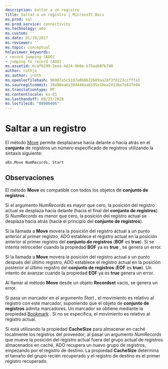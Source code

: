 ```yaml
---
description: Saltar a un registro
title: Saltar a un registro | Microsoft Docs
ms.prod: sql
ms.prod_service: connectivity
ms.technology: ado
ms.custom: ''
ms.date: 01/19/2017
ms.reviewer: ''
ms.topic: conceptual
helpviewer_keywords:
- record jumping [ADO]
- jumping to record [ADO]
ms.assetid: 6caf6299-2eea-4d34-9b0e-b75aab07b740
author: rothja
ms.author: jroth
ms.openlocfilehash: 96987a5c51d7a888672609aa28f3fd223ccfffa1
ms.sourcegitcommit: 18a98ea6a30d448aa6195e10ea2413be7e837e94
ms.translationtype: MT
ms.contentlocale: es-ES
ms.lasthandoff: 08/27/2020
ms.locfileid: "88980406"
---
```

# <a name="jumping-to-a-record"></a>Saltar a un registro
El método [Move](../../reference/ado-api/move-method-ado.md) permite desplazarse hacia delante o hacia atrás en el **conjunto** de registros un número especificado de registros utilizando la sintaxis siguiente:  
  
```  
oRs.Move NumRecords, Start  
```  
  
## <a name="remarks"></a>Observaciones  
 El método **Move** es compatible con todos los objetos de **conjunto de registros** .  
  
 Si el argumento *NumRecords* es mayor que cero, la posición del registro actual se desplaza hacia delante (hacia el final del **conjunto de registros**). Si *NumRecords* es menor que cero, la posición del registro actual se desplaza hacia atrás (hacia el principio del **conjunto de registros**).  
  
 Si la llamada a **Move** movera la posición del registro actual a un punto anterior al primer registro, ADO establece el registro actual en la posición anterior al primer registro del **conjunto de registros** (**BOF** es **true**). Si se intenta retroceder cuando la propiedad **BOF** ya es **true** , se genera un error.  
  
 Si la llamada a **Move** movera la posición del registro actual a un punto después del último registro, ADO establece el registro actual en la posición posterior al último registro del **conjunto de registros** (**EOF** es **true**). Un intento de avanzar cuando la propiedad **EOF** ya es **true** genera un error.  
  
 Al llamar al método **Move** desde un objeto **Recordset** vacío, se genera un error.  
  
 Si pasa un marcador en el argumento *Start* , el movimiento es relativo al registro con este marcador, suponiendo que el objeto de **conjunto de registros** admita marcadores. Un marcador se obtiene mediante la propiedad [Bookmark](../../reference/ado-api/bookmark-property-ado.md) . Si no se especifica, el movimiento es relativo al registro actual.  
  
 Si está utilizando la propiedad **CacheSize** para almacenar en caché localmente los registros del proveedor, al pasar un argumento *NumRecords* que mueve la posición del registro actual fuera del grupo actual de registros almacenados en caché, ADO recupera un nuevo grupo de registros, empezando por el registro de destino. La propiedad **CacheSize** determina el tamaño del grupo recién recuperado y el registro de destino es el primer registro recuperado.
